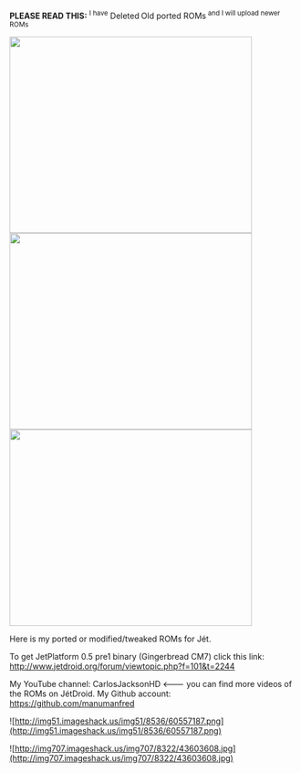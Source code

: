 **PLEASE READ THIS:**
<sup>I have</sup> Deleted<sup> </sup>Old ported ROMs<sup> and I will upload newer ROMs</sup>

<a href='http://www.youtube.com/watch?feature=player_embedded&v=IXabNfQnbQ8' target='_blank'><img src='http://img.youtube.com/vi/IXabNfQnbQ8/0.jpg' width='425' height=344 /></a>
<a href='http://www.youtube.com/watch?feature=player_embedded&v=RiJTbvaI8Zs' target='_blank'><img src='http://img.youtube.com/vi/RiJTbvaI8Zs/0.jpg' width='425' height=344 /></a>
<a href='http://www.youtube.com/watch?feature=player_embedded&v=cy5dI0Ze0yQ' target='_blank'><img src='http://img.youtube.com/vi/cy5dI0Ze0yQ/0.jpg' width='425' height=344 /></a>


Here is my ported or modified/tweaked ROMs for Jét.

To get JetPlatform 0.5 pre1 binary (Gingerbread CM7) click this link: http://www.jetdroid.org/forum/viewtopic.php?f=101&t=2244

My YouTube channel: CarlosJacksonHD <--- you can find more videos of the ROMs on JétDroid.
My Github account:  https://github.com/manumanfred


![http://img51.imageshack.us/img51/8536/60557187.png](http://img51.imageshack.us/img51/8536/60557187.png)

![http://img707.imageshack.us/img707/8322/43603608.jpg](http://img707.imageshack.us/img707/8322/43603608.jpg)